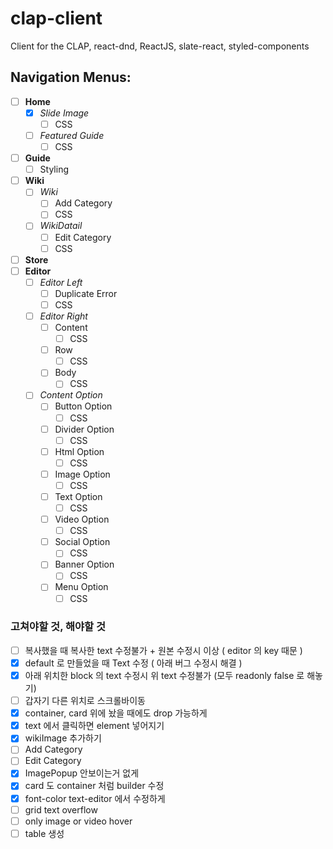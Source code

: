 # clap-client

Client for the CLAP, react-dnd, ReactJS, slate-react, styled-components

## Navigation Menus:

- [ ] **Home**
  - [x] _Slide Image_
    - [ ] CSS
  - [ ] _Featured Guide_
    - [ ] CSS
- [ ] **Guide**
  - [ ] Styling
- [ ] **Wiki**
  - [ ] _Wiki_
    - [ ] Add Category
    - [ ] CSS
  - [ ] _WikiDatail_
    - [ ] Edit Category
    - [ ] CSS
- [ ] **Store**
- [ ] **Editor**
  - [ ] _Editor Left_
    - [ ] Duplicate Error
    - [ ] CSS
  - [ ] _Editor Right_
    - [ ] Content
      - [ ] CSS
    - [ ] Row
      - [ ] CSS
    - [ ] Body
      - [ ] CSS
  - [ ] _Content Option_
    - [ ] Button Option
      - [ ] CSS
    - [ ] Divider Option
      - [ ] CSS
    - [ ] Html Option
      - [ ] CSS
    - [ ] Image Option
      - [ ] CSS
    - [ ] Text Option
      - [ ] CSS
    - [ ] Video Option
      - [ ] CSS
    - [ ] Social Option
      - [ ] CSS
    - [ ] Banner Option
      - [ ] CSS
    - [ ] Menu Option
      - [ ] CSS

### 고쳐야할 것, 해야할 것

- [ ] 복사했을 때 복사한 text 수정불가 + 원본 수정시 이상 ( editor 의 key 때문 )
- [x] default 로 만들었을 때 Text 수정 ( 아래 버그 수정시 해결 )
- [x] 아래 위치한 block 의 text 수정시 위 text 수정불가 (모두 readonly false 로 해놓기)
- [ ] 갑자기 다른 위치로 스크롤바이동
- [x] container, card 위에 놨을 때에도 drop 가능하게
- [x] text 에서 클릭하면 element 넣어지기
- [x] wikiImage 추가하기
- [ ] Add Category
- [ ] Edit Category
- [x] ImagePopup 안보이는거 없게
- [x] card 도 container 처럼 builder 수정
- [x] font-color text-editor 에서 수정하게
- [ ] grid text overflow
- [ ] only image or video hover
- [ ] table 생성
